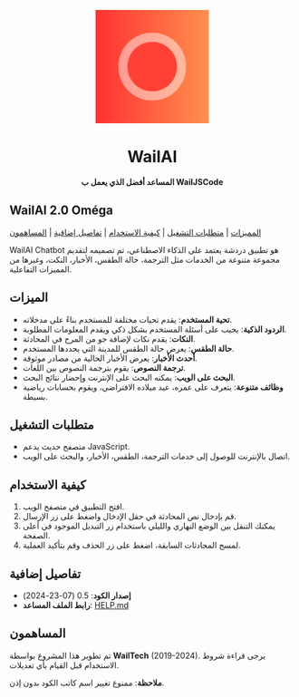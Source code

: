 <p align="center">
  <img src="icon.png" alt="WailAI Logo" width="200" />
</p>

<!-- Project Title -->
<h1 align="center">WailAI</h1>

<!-- Project Description -->
<p align="center">
  <strong>المساعد أفضل الذي يعمل ب WailJSCode</strong>
</p>

## WailAI 2.0 Oméga 

[المميزات](#الميزات) | [متطلبات التشغيل](#متطلبات-التشغيل) | [كيفية الاستخدام](#كيفية-الاستخدام) | [تفاصيل إضافية](#تفاصيل-إضافية) | [المساهمون](#المساهمون)

WailAI Chatbot هو تطبيق دردشة يعتمد على الذكاء الاصطناعي، تم تصميمه لتقديم مجموعة متنوعة من الخدمات مثل الترجمة، حالة الطقس، الأخبار، النكت، وغيرها من المميزات التفاعلية. 

## الميزات
- **تحية المستخدم**: يقدم تحيات مختلفة للمستخدم بناءً على مدخلاته.
- **الردود الذكية**: يجيب على أسئلة المستخدم بشكل ذكي ويقدم المعلومات المطلوبة.
- **النكات**: يقدم نكات لإضافة جو من المرح في المحادثة.
- **حالة الطقس**: يعرض حالة الطقس للمدينة التي يحددها المستخدم.
- **أحدث الأخبار**: يعرض الأخبار الحالية من مصادر موثوقة.
- **ترجمة النصوص**: يقوم بترجمة النصوص بين اللغات.
- **البحث على الويب**: يمكنه البحث على الإنترنت وإحضار نتائج البحث.
- **وظائف متنوعة**: يتعرف على عمره، عيد ميلاده الافتراضي، ويقوم بحسابات رياضية بسيطة.

## متطلبات التشغيل
- متصفح حديث يدعم JavaScript.
- اتصال بالإنترنت للوصول إلى خدمات الترجمة، الطقس، الأخبار، والبحث على الويب.

## كيفية الاستخدام
1. افتح التطبيق في متصفح الويب.
2. قم بإدخال نص المحادثة في حقل الإدخال واضغط على زر الإرسال.
3. يمكنك التنقل بين الوضع النهاري والليلي باستخدام زر التبديل الموجود في أعلى الصفحة.
4. لمسح المحادثات السابقة، اضغط على زر الحذف وقم بتأكيد العملية.

## تفاصيل إضافية
- **إصدار الكود**: 0.5 (07-23-2024)
- **رابط الملف المساعد**: [HELP.md](https://github.com/WailApp/wailai/blob/main/HELP.md)

## المساهمون
تم تطوير هذا المشروع بواسطة **WailTech** (2019-2024). يرجى قراءة شروط الاستخدام قبل القيام بأي تعديلات.

**ملاحظة**: ممنوع تغيير اسم كاتب الكود بدون إذن.
